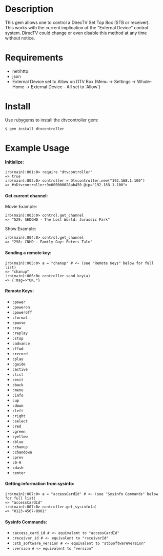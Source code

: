 Description
===========
This gem allows one to control a DirecTV Set Top Box (STB or receiver).  This works with the current implication of the "External Device" control system.  DirecTV could change or even disable this method at any time without notice.

# Requirements

+ net/http
+ json
+ External Device set to Allow on DTV Box (Menu -> Settings -> Whole-Home -> External Device - All set to 'Allow')

# Install

Use rubygems to install the dtvcontroller gem:

```
$ gem install dtvcontroller
```
	
# Example Usage

#### Initialize:

```
irb(main):001:0> require "dtvcontroller"
=> true
irb(main):002:0> controller = Dtvcontroller.new("192.168.1.100")
=> #<Dtvcontroller:0x000000028ab450 @ip="192.168.1.100">
```

#### Get current channel:

Movie Example:

```
irb(main):003:0> control.get_channel
=> "529: SEDGHD - The Lost World: Jurassic Park"
```

Show Example:

```
irb(main):004:0> control.get_channel
=> "298: CNHD - Family Guy: Peters Tale"
```

#### Sending a remote key:

```
irb(main):005:0> a = "chanup" # <~ (see "Remote Keys" below for full list)
=> "chanup"
irb(main):006:0> controller.send_key(a)
=> {:msg=>"OK."}
```

#### Remote Keys:

+ `:power`
+ `:poweron`
+ `:poweroff`
+ `:format`
+ `:pause`
+ `:rew`
+ `:replay`
+ `:stop`
+ `:advance`
+ `:ffwd`
+ `:record`
+ `:play`
+ `:guide`
+ `:active`
+ `:list`
+ `:exit`
+ `:back`
+ `:menu`
+ `:info`
+ `:up`
+ `:down`
+ `:left`
+ `:right`
+ `:select`
+ `:red`
+ `:green`
+ `:yellow`
+ `:blue`
+ `:chanup`
+ `:chandown`
+ `:prev`
+ `:0-9`
+ `:dash`
+ `:enter`

#### Getting information from sysinfo:

```
irb(main):007:0> a = "accessCardId" # <~ (see "Sysinfo Commands" below for full list)
=> "accessCardId"
irb(main):007:0> controller.get_sysinfo(a)
=> "0123-4567-8901"
```

#### Sysinfo Commands:

+ `:access_card_id # <~ equivalent to "accessCardId"`
+ `:receiver_id # <~ equivalent to "receiverId"`
+ `:stb_software_version # <~ equivalent to "stbSoftwareVersion"`
+ `:version # <~ equivalent to "version"`
